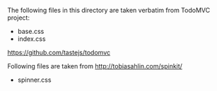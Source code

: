 The following files in this directory are taken verbatim from TodoMVC project:

 - base.css
 - index.css

https://github.com/tastejs/todomvc

Following files are taken from http://tobiasahlin.com/spinkit/

 - spinner.css
